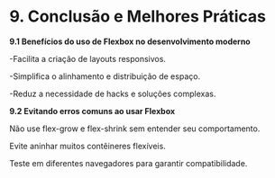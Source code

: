 # 9. Conclusão e Melhores Práticas

**9.1 Benefícios do uso de Flexbox no desenvolvimento moderno**

-Facilita a criação de layouts responsivos.

-Simplifica o alinhamento e distribuição de espaço.

-Reduz a necessidade de hacks e soluções complexas.

**9.2 Evitando erros comuns ao usar Flexbox**

Não use flex-grow e flex-shrink sem entender seu comportamento.

Evite aninhar muitos contêineres flexíveis.

Teste em diferentes navegadores para garantir compatibilidade.

